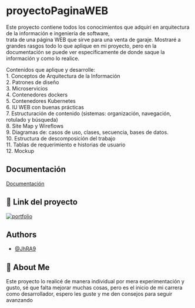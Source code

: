 
# proyectoPaginaWEB

Este proyecto contiene todos los conocimientos que adquirí en arquitectura de la información e ingeniería de software, trata de una página WEB que sirve para una venta de garaje. Mostraré a grandes rasgos todo lo que aplique en mi proyecto, pero en la documentación se puede ver específicamente de donde saque la información y como lo realice.

Contenidos que aplique y desarrolle:  
1. Conceptos de Arquitectura de la Información  
2. Patrones de diseño   
3. Microservicios  
4. Contenedores dockers  
5. Contenedores Kubernetes  
6. IU WEB con buenas prácticas  
7. Estructuración de contenido (sistemas: organización, navegación, rotulado y búsqueda)  
8. Site Map y Wireflows  
9. Diagramas de: casos de uso, clases, secuencia, bases de datos.  
10. Estructura de descomposición del trabajo  
11. Tablas de requerimiento e historias de usuario  
12. Mockup  


## Documentación

[Documentación]([https://github.com/user-attachments/files/17347874/Documentacion.YARDSale.pdf](https://github.com/JhRA9/proyectoPaginaWeb/blob/main/DocumentacionYARDSale.pdf))


## 🔗 Link del proyecto
[![portfolio](https://img.shields.io/badge/my_portfolio-000?style=for-the-badge&logo=ko-fi&logoColor=white)](https://jhperezr.netlify.app//)



## Authors

- [@JhRA9](https://github.com/JhRA9)


## 🚀 About Me
Este proyecto lo realicé de manera individual por mera experimentación y gusto, sé que falta mejorar muchas cosas, pero es el inicio de mi carrera como desarrollador, espero les guste y me den consejos para seguir avanzando

